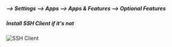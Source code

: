 ##### --> Settings --> Apps --> Apps & Features --> Optional Features

##### Install SSH Client if it's not

![SSH Client](https://user-images.githubusercontent.com/58011358/69835322-efe21700-1240-11ea-9c5b-7e447ce1013d.PNG)

